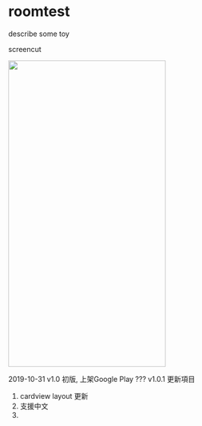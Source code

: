 # roomtest
describe some toy

screencut

<img src="https://imgur.com/Ps7ay4h.png" width="315" height="612">

2019-10-31
v1.0 初版, 上架Google Play
???
v1.0.1 
更新項目
1. cardview layout 更新
2. 支援中文
3. 